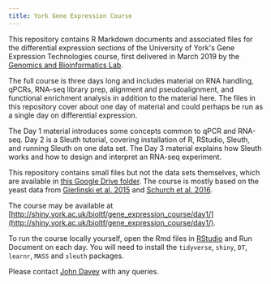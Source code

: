 ```yaml
---
title: York Gene Expression Course
---
```


This repository contains R Markdown documents and associated files for the differential expression sections of the University of York's Gene Expression Technologies course, first delivered in March 2019 by the [Genomics and Bioinformatics Lab](https://www.york.ac.uk/biology/technology-facility/genomics/).

The full course is three days long and includes material on RNA handling, qPCRs, RNA-seq library prep, alignment and pseudoalignment, and functional enrichment analysis in addition to the material here. The files in this repository cover about one day of material and could perhaps be run as a single day on differential expression.

The Day 1 material introduces some concepts common to qPCR and RNA-seq. Day 2 is a Sleuth tutorial, covering installation of R, RStudio, Sleuth, and running Sleuth on one data set. The Day 3 material explains how Sleuth works and how to design and interpret an RNA-seq experiment.

This repository contains small files but not the data sets themselves, which are available in [this Google Drive folder](https://drive.google.com/open?id=1GtgZ967s1BOm-DpXPG_XXfsNqxZpbZDN). The course is mostly based on the yeast data from [Gierlinski et al. 2015](https://academic.oup.com/bioinformatics/article/31/22/3625/240923) and [Schurch et al. 2016](https://rnajournal.cshlp.org/content/22/6/839.long).

The course may be available at [http://shiny.york.ac.uk/bioltf/gene_expression_course/day1/](http://shiny.york.ac.uk/bioltf/gene_expression_course/day1/).

To run the course locally yourself, open the Rmd files in [RStudio](https://www.rstudio.com) and Run Document on each day. You will need to install the `tidyverse`, `shiny`, `DT`, `learnr`, `MASS` and `sleuth` packages.

Please contact [John Davey](mailto:john.davey@york.ac.uk) with any queries.